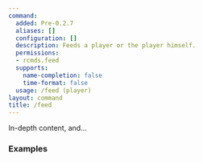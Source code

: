 ```yaml
---
command:
  added: Pre-0.2.7
  aliases: []
  configuration: []
  description: Feeds a player or the player himself.
  permissions:
  - rcmds.feed
  supports:
    name-completion: false
    time-format: false
  usage: /feed (player)
layout: command
title: /feed
---
```


In-depth content, and...

### Examples



